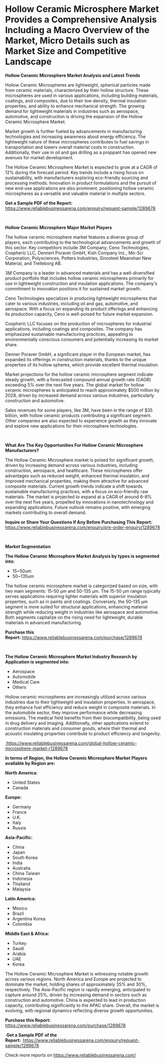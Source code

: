 <p><h1>Hollow Ceramic Microsphere Market Provides a Comprehensive Analysis Including a Macro Overview of the Market, Micro Details such as Market Size and Competitive Landscape</h1></p><p><strong>Hollow Ceramic Microsphere Market Analysis and Latest Trends</strong></p>
<p><p>Hollow Ceramic Microspheres are lightweight, spherical particles made from ceramic materials, characterized by their hollow structure. These microspheres are used in various applications, including building materials, coatings, and composites, due to their low density, thermal insulation properties, and ability to enhance mechanical strength. The growing demand for lightweight materials in industries such as aerospace, automotive, and construction is driving the expansion of the Hollow Ceramic Microsphere Market.</p><p>Market growth is further fueled by advancements in manufacturing technologies and increasing awareness about energy efficiency. The lightweight nature of these microspheres contributes to fuel savings in transportation and lowers overall material costs in construction. Additionally, their use in oil and gas drilling as a proppant has opened new avenues for market development.</p><p>The Hollow Ceramic Microsphere Market is expected to grow at a CAGR of 12% during the forecast period. Key trends include a rising focus on sustainability, with manufacturers exploring eco-friendly sourcing and processing methods. Innovation in product formulations and the pursuit of new end-use applications are also prominent, positioning hollow ceramic microspheres as a versatile and valuable material in multiple sectors.</p></p>
<p><strong>Get a Sample PDF of the Report:&nbsp;</strong> <a href="https://www.reliablebusinessarena.com/enquiry/request-sample/1289678?utm_campaign=3017&utm_medium=2&utm_source=Github&utm_content=ia&utm_term=29032025&utm_id=hollow-ceramic-microsphere">https://www.reliablebusinessarena.com/enquiry/request-sample/1289678</a></p>
<p>&nbsp;</p>
<p><strong>Hollow Ceramic Microsphere Major Market Players</strong></p>
<p><p>The hollow ceramic microsphere market features a diverse group of players, each contributing to the technological advancements and growth of this sector. Key competitors include 3M Company, Ceno Technologies, Cospheric LLC, Dennert Poraver GmbH, Kish Company Inc., Mo-Sci Corporation, Polysciences, Potters Industries, Sinosteel Maanshan New Material, and Trelleborg AB.</p><p>3M Company is a leader in advanced materials and has a well-diversified product portfolio that includes hollow ceramic microspheres primarily for use in lightweight construction and insulation applications. The company's commitment to innovation positions it for sustained market growth.</p><p>Ceno Technologies specializes in producing lightweight microspheres that cater to various industries, including oil and gas, automotive, and aerospace. With a focus on expanding its product offerings and enhancing its production capacity, Ceno is well-poised for future market expansion.</p><p>Cospheric LLC focuses on the production of microspheres for industrial applications, including coatings and composites. The company has emphasized sustainable manufacturing practices, appealing to environmentally conscious consumers and potentially increasing its market share.</p><p>Denner Poraver GmbH, a significant player in the European market, has expanded its offerings in construction materials, thanks to the unique properties of its hollow spheres, which provide excellent thermal insulation. </p><p>Market projections for the hollow ceramic microsphere segment indicate steady growth, with a forecasted compound annual growth rate (CAGR) exceeding 5% over the next five years. The global market for hollow ceramic microspheres is anticipated to reach approximately $500 million by 2028, driven by increased demand across various industries, particularly construction and automotive.</p><p>Sales revenues for some players, like 3M, have been in the range of $35 billion, with hollow ceramic products contributing a significant segment. Other companies are also expected to experience growth as they innovate and explore new applications for their microsphere technologies.</p></p>
<p>&nbsp;</p>
<p><strong>What Are The Key Opportunities For Hollow Ceramic Microsphere Manufacturers?</strong></p>
<p><p>The Hollow Ceramic Microsphere market is poised for significant growth, driven by increasing demand across various industries, including construction, aerospace, and healthcare. These microspheres offer advantages such as reduced weight, enhanced thermal insulation, and improved mechanical properties, making them attractive for advanced composite materials. Current growth trends indicate a shift towards sustainable manufacturing practices, with a focus on eco-friendly raw materials. The market is projected to expand at a CAGR of around 6-8% over the next five years, propelled by innovations in nanotechnology and expanding applications. Future outlook remains positive, with emerging markets contributing to overall demand.</p></p>
<p><strong>Inquire or Share Your Questions If Any Before Purchasing This Report:</strong> <a href="https://www.reliablebusinessarena.com/enquiry/pre-order-enquiry/1289678?utm_campaign=3017&utm_medium=2&utm_source=Github&utm_content=ia&utm_term=29032025&utm_id=hollow-ceramic-microsphere">https://www.reliablebusinessarena.com/enquiry/pre-order-enquiry/1289678</a></p>
<p>&nbsp;</p>
<p><strong>Market Segmentation</strong></p>
<p><strong>The Hollow Ceramic Microsphere Market Analysis by types is segmented into:</strong></p>
<p><ul><li>15~50um</li><li>50~135um</li></ul></p>
<p><p>The hollow ceramic microsphere market is categorized based on size, with two main segments: 15-50 µm and 50-135 µm. The 15-50 µm range typically serves applications requiring lighter materials with superior insulation properties, such as in paints and coatings. Conversely, the 50-135 µm segment is more suited for structural applications, enhancing material strength while reducing weight in industries like aerospace and automotive. Both segments capitalize on the rising need for lightweight, durable materials in advanced manufacturing.</p></p>
<p><strong>Purchase this Report:&nbsp;</strong><a href="https://www.reliablebusinessarena.com/purchase/1289678?utm_campaign=3017&utm_medium=2&utm_source=Github&utm_content=ia&utm_term=29032025&utm_id=hollow-ceramic-microsphere">https://www.reliablebusinessarena.com/purchase/1289678</a></p>
<p>&nbsp;</p>
<p><strong>The Hollow Ceramic Microsphere Market Industry Research by Application is segmented into:</strong></p>
<p><ul><li>Aerospace</li><li>Automobile</li><li>Medical Care</li><li>Others</li></ul></p>
<p><p>Hollow ceramic microspheres are increasingly utilized across various industries due to their lightweight and insulation properties. In aerospace, they enhance fuel efficiency and reduce weight in composite materials. In the automobile sector, they improve performance while decreasing emissions. The medical field benefits from their biocompatibility, being used in drug delivery and imaging. Additionally, other applications extend to construction materials and consumer goods, where their thermal and acoustic insulating properties contribute to product efficiency and longevity.</p></p>
<p><a href="https://www.reliablebusinessarena.com/global-hollow-ceramic-microsphere-market-r1289678?utm_campaign=3017&utm_medium=2&utm_source=Github&utm_content=ia&utm_term=29032025&utm_id=hollow-ceramic-microsphere">&nbsp;https://www.reliablebusinessarena.com/global-hollow-ceramic-microsphere-market-r1289678</a></p>
<p><strong>In terms of Region, the Hollow Ceramic Microsphere Market Players available by Region are:</strong></p>
<p>
    <p> <strong> North America: </strong>
        <ul>
            <li>United States</li>
            <li>Canada</li>
        </ul>
        </p> 
    <p> <strong> Europe: </strong>
        <ul>
            <li>Germany</li>
            <li>France</li>
            <li>U.K.</li>
            <li>Italy</li>
            <li>Russia</li>
        </ul>
        </p> 
    <p> <strong> Asia-Pacific: </strong>
        <ul>
            <li>China</li>
            <li>Japan</li>
            <li>South Korea</li>
            <li>India</li>
            <li>Australia</li>
            <li>China Taiwan</li>
            <li>Indonesia</li>
            <li>Thailand</li>
            <li>Malaysia</li>
        </ul>
        </p> 
    <p> <strong> Latin America: </strong>
        <ul>
            <li>Mexico</li>
            <li>Brazil</li>
            <li>Argentina Korea</li>
            <li>Colombia</li>
        </ul>
        </p> 
    <p> <strong> Middle East & Africa: </strong>
        <ul>
            <li>Turkey</li>
            <li>Saudi</li>
            <li>Arabia</li>
            <li>UAE</li>
            <li>Korea</li>
        </ul>
    </p>
    </p>
<p><p>The Hollow Ceramic Microsphere Market is witnessing notable growth across various regions. North America and Europe are projected to dominate the market, holding shares of approximately 35% and 30%, respectively. The Asia-Pacific region is rapidly emerging, anticipated to capture around 25%, driven by increasing demand in sectors such as construction and automotive. China is expected to lead in production capacity, contributing significantly to the APAC share. Overall, the market is evolving, with regional dynamics reflecting diverse growth opportunities.</p></p>
<p><strong>Purchase this Report: </strong><a href="https://www.reliablebusinessarena.com/purchase/1289678?utm_campaign=3017&utm_medium=2&utm_source=Github&utm_content=ia&utm_term=29032025&utm_id=hollow-ceramic-microsphere">https://www.reliablebusinessarena.com/purchase/1289678</a></p>
<p>&nbsp;<strong>Get a Sample PDF of the Report:&nbsp;&nbsp;</strong><a href="https://www.reliablebusinessarena.com/enquiry/request-sample/1289678?utm_campaign=3017&utm_medium=2&utm_source=Github&utm_content=ia&utm_term=29032025&utm_id=hollow-ceramic-microsphere">https://www.reliablebusinessarena.com/enquiry/request-sample/1289678</a></p>
<p><strong></strong></p>
<p>Check more reports on <a href="https://www.reliablebusinessarena.com/?utm_campaign=3017&utm_medium=2&utm_source=Github&utm_content=ia&utm_term=29032025&utm_id=hollow-ceramic-microsphere">https://www.reliablebusinessarena.com/</a></p>